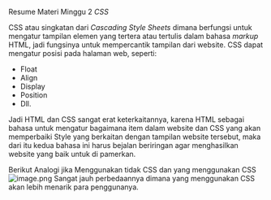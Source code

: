 Resume Materi Minggu 2 *CSS*

CSS atau singkatan dari *Cascading Style Sheets* dimana berfungsi untuk mengatur tampilan elemen yang tertera atau tertulis dalam bahasa *markup* HTML, jadi fungsinya untuk mempercantik tampilan dari website. CSS dapat mengatur posisi pada halaman web, seperti:
* Float
* Align
* Display 
* Position
* Dll.

Jadi HTML dan CSS sangat erat keterkaitannya, karena HTML sebagai bahasa untuk mengatur bagaimana item dalam website dan CSS yang akan memperbaiki Style yang berkaitan dengan tampilan website tersebut, maka dari itu kedua bahasa ini harus bejalan beriringan agar menghasilkan website yang baik untuk di pamerkan.

Berikut Analogi jika Menggunakan tidak CSS dan yang menggunakan CSS
![image.png](https://raw.githubusercontent.com/muamarABC/react_Muamar-Fajar-Rahmadanii/master/8_CSS/praktikum/Analogi.png?token=GHSAT0AAAAAAB65MUWNS2S4BQMUP6QTADVWY73NYSQ)
Sangat jauh perbedaannya dimana yang menggunakan CSS akan lebih menarik para penggunanya.

